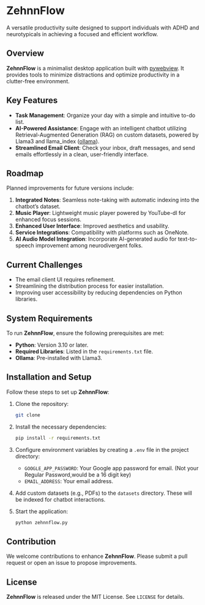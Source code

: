 # ZehnnFlow

A versatile productivity suite designed to support individuals with ADHD and neurotypicals in achieving a focused and efficient workflow.

## Overview  
**ZehnnFlow** is a minimalist desktop application built with [pywebview](). It provides tools to minimize distractions and optimize productivity in a clutter-free environment.  

## Key Features  
- **Task Management**: Organize your day with a simple and intuitive to-do list.  
- **AI-Powered Assistance**: Engage with an intelligent chatbot utilizing Retrieval-Augmented Generation (RAG) on custom datasets, powered by Llama3 and llama_index ([ollama]()).  
- **Streamlined Email Client**: Check your inbox, draft messages, and send emails effortlessly in a clean, user-friendly interface.  

## Roadmap  
Planned improvements for future versions include:  
1. **Integrated Notes**: Seamless note-taking with automatic indexing into the chatbot’s dataset.  
2. **Music Player**: Lightweight music player powered by YouTube-dl for enhanced focus sessions.  
3. **Enhanced User Interface**: Improved aesthetics and usability.  
4. **Service Integrations**: Compatibility with platforms such as OneNote.  
5. **AI Audio Model Integration**: Incorporate AI-generated audio for text-to-speech improvement among neurodivergent folks.

## Current Challenges  
- The email client UI requires refinement.  
- Streamlining the distribution process for easier installation.  
- Improving user accessibility by reducing dependencies on Python libraries.  

## System Requirements  
To run **ZehnnFlow**, ensure the following prerequisites are met:  
- **Python**: Version 3.10 or later.  
- **Required Libraries**: Listed in the `requirements.txt` file.  
- **Ollama**: Pre-installed with Llama3.  

## Installation and Setup  

Follow these steps to set up **ZehnnFlow**:  

1. Clone the repository:  
   ```bash
   git clone

2. Install the necessary dependencies:  
   ```bash
   pip install -r requirements.txt
   ```  

3. Configure environment variables by creating a `.env` file in the project directory:  
   - `GOOGLE_APP_PASSWORD`: Your Google app password for email. (Not your Regular Password,would be a 16 digit key)
   - `EMAIL_ADDRESS`: Your email address.  

4. Add custom datasets (e.g., PDFs) to the `datasets` directory. These will be indexed for chatbot interactions.  

5. Start the application:  
   ```bash
   python zehnnflow.py
   ```  

## Contribution  
We welcome contributions to enhance **ZehnnFlow**. Please submit a pull request or open an issue to propose improvements.  

## License  
**ZehnnFlow** is released under the MIT License. See `LICENSE` for details.  
